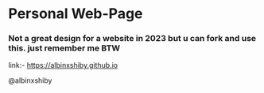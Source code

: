 # Personal Web-Page
 ### Not a great design for a website in 2023 but u can fork and use this. just remember me BTW
 link:-
 https://albinxshiby.github.io

 @albinxshiby

